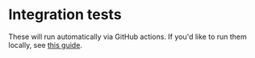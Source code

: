 # Integration tests

These will run automatically via GitHub actions. If you'd like to run them locally, see
[this guide](https://github.com/ShieldBattery/ShieldBattery/blob/master/docs/GETTING_STARTED.md#running-integration-tests-locally).
